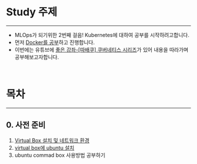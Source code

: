 # Study 주제

<hr/>

-  MLOps가 되기위한 2번째 걸음! Kubernetes에 대하여 공부를 시작하려고합니다.
-  먼저 [Docker를 공부](https://github.com/heohyoyeong/DockerStudy)하고 진행합니다.
-  이번에는 유튜브에 [좋은 강좌-[따배쿠] 쿠버네티스 시리즈](https://www.youtube.com/playlist?list=PLApuRlvrZKohaBHvXAOhUD-RxD0uQ3z0c)가 있어 내용을 따라가며 공부해보고자합니다.

</br>


# 목차

<hr/>

## 0. 사전 준비
1. [Virtual Box 설치 및 네트워크 환경](https://github.com/heohyoyeong/K8SStudy/tree/main/0.%20preparations/MakeVirtualBOX)
2. [virtual box에 ubuntu 설치](https://github.com/heohyoyeong/K8SStudy/tree/main/0.%20preparations/Installubuntu)
3. ubuntu commad box 사용방법 공부하기



